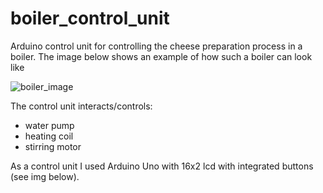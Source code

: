 # boiler_control_unit

Arduino control unit for controlling the cheese preparation process in a boiler. The image below shows an example of how such a boiler can look like

![boiler_image](https://cdn.imgbin.com/18/17/2/imgbin-milk-pasteurisation-cheese-stainless-steel-boiler-milk-aDHXcyyvV9gsCUmq0hCYp6DtM.jpg)

The control unit interacts/controls:

- water pump
- heating coil
- stirring motor

As a control unit I used Arduino Uno with 16x2 lcd with integrated buttons (see img below).
